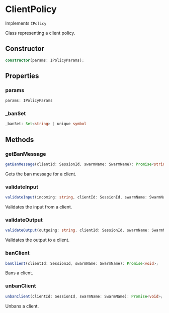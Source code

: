 # ClientPolicy

Implements `IPolicy`

Class representing a client policy.

## Constructor

```ts
constructor(params: IPolicyParams);
```

## Properties

### params

```ts
params: IPolicyParams
```

### _banSet

```ts
_banSet: Set<string> | unique symbol
```

## Methods

### getBanMessage

```ts
getBanMessage(clientId: SessionId, swarmName: SwarmName): Promise<string>;
```

Gets the ban message for a client.

### validateInput

```ts
validateInput(incoming: string, clientId: SessionId, swarmName: SwarmName): Promise<boolean>;
```

Validates the input from a client.

### validateOutput

```ts
validateOutput(outgoing: string, clientId: SessionId, swarmName: SwarmName): Promise<boolean>;
```

Validates the output to a client.

### banClient

```ts
banClient(clientId: SessionId, swarmName: SwarmName): Promise<void>;
```

Bans a client.

### unbanClient

```ts
unbanClient(clientId: SessionId, swarmName: SwarmName): Promise<void>;
```

Unbans a client.
